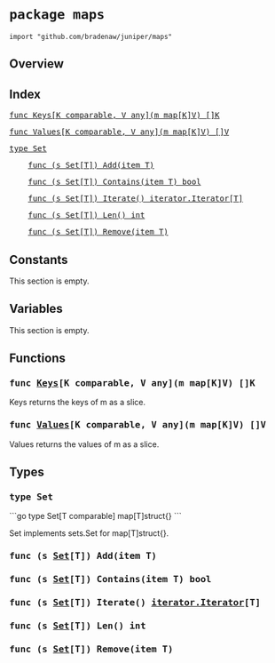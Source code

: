 # `package maps`

```
import "github.com/bradenaw/juniper/maps"
```

## Overview



## Index

<samp><a href="#Keys">func Keys[K comparable, V any](m map[K]V) []K</a></samp>

<samp><a href="#Values">func Values[K comparable, V any](m map[K]V) []V</a></samp>

<samp><a href="#Set">type Set</a></samp>

<samp>&nbsp;&nbsp;&nbsp;&nbsp;<a href="#Add">func (s Set[T]) Add(item T)</a></samp>

<samp>&nbsp;&nbsp;&nbsp;&nbsp;<a href="#Contains">func (s Set[T]) Contains(item T) bool</a></samp>

<samp>&nbsp;&nbsp;&nbsp;&nbsp;<a href="#Iterate">func (s Set[T]) Iterate() iterator.Iterator[T]</a></samp>

<samp>&nbsp;&nbsp;&nbsp;&nbsp;<a href="#Len">func (s Set[T]) Len() int</a></samp>

<samp>&nbsp;&nbsp;&nbsp;&nbsp;<a href="#Remove">func (s Set[T]) Remove(item T)</a></samp>


## Constants

This section is empty.

## Variables

This section is empty.

## Functions

<h3><a id="Keys"></a><samp>func <a href="#Keys">Keys</a>[K comparable, V any](m map[K]V) []K</samp></h3>

Keys returns the keys of m as a slice.


<h3><a id="Values"></a><samp>func <a href="#Values">Values</a>[K comparable, V any](m map[K]V) []V</samp></h3>

Values returns the values of m as a slice.


## Types

<h3><a id="Set"></a><samp>type Set</samp></h3>
```go
type Set[T comparable] map[T]struct{}
```

Set implements sets.Set for map[T]struct{}.


<h3><a id="Add"></a><samp>func (s <a href="#Set">Set</a>[T]) Add(item T)</samp></h3>



<h3><a id="Contains"></a><samp>func (s <a href="#Set">Set</a>[T]) Contains(item T) bool</samp></h3>



<h3><a id="Iterate"></a><samp>func (s <a href="#Set">Set</a>[T]) Iterate() <a href="./iterator.html#Iterator">iterator.Iterator</a>[T]</samp></h3>



<h3><a id="Len"></a><samp>func (s <a href="#Set">Set</a>[T]) Len() int</samp></h3>



<h3><a id="Remove"></a><samp>func (s <a href="#Set">Set</a>[T]) Remove(item T)</samp></h3>



